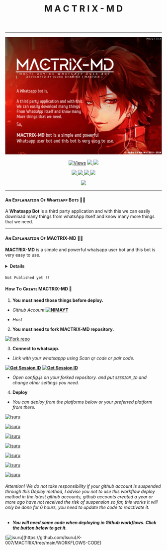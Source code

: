 # <p align="center"> M A C T R I X - M D </p>
 <p align="center">
  <a href="#"><img src="http://readme-typing-svg.herokuapp.com?color=C70039&center=true&vCenter=true&multiline=false&lines=MULTI+DEVICE+WHATSAPP+USER+BOT" alt="">
</p>

***
<p align = center>   <img src="https://raw.githubusercontent.com/IsuruBotz/IsuruData/refs/heads/main/Database/Media/MAIN-LOGO.jpg"</p>
<p align="center">

  <a href="https://github.com/IsuruLK-007/MACTRIX-MD">
    <img src="https://hits.seeyoufarm.com/api/count/incr/badge.svg?url=https%3A%2F%2Fgithub.com%2FIsuruLK-007%2FMACTRIX-MD&count_bg=%2379C83D&title_bg=%23555555&icon=gitpod.svg&icon_color=%23E7E7E7&title=Views&edge_flat=false" alt="Views"/></a>
  
  </a>
  <a href="https://github.com/IsuruLK-007/MACTRIX-MD/fork">
    <img src="https://img.shields.io/github/forks/IsuruLK-007/MACTRIX-MD?label=Forks&style=social">
    
  </a>
  <a href="https://github.com/IsuruLK-007/MACTRIX-MD/stargazers">
    <img src="https://img.shields.io/github/stars/IsuruLK-007/MACTRIX-MD?style=social">
  </a>
</p>

<p align="center">
  <a href="https://github.com/IsuruLK-007/MACTRIX-MD">
    <img src="https://img.shields.io/github/repo-size/IsuruLK-007/MACTRIX-MD?color=purple&label=Repo%20Size&style=plastic">

  </a>
  <a href="https://github.com/IsuruLK-007/MACTRIX-MD">
    <img src="https://img.shields.io/github/license/IsuruLK-007/MACTRIX-MD?color=purple&label=License&style=plastic">

  </a>
  <a href="https://github.com/IsuruLK-007/MACTRIX-MD">
    <img src="https://img.shields.io/github/languages/top/IsuruLK-007/MACTRIX-MD?color=purple&label=Javascript&style=plastic">

  </a>
  <a href="https://github.com/IsuruLK-007/MACTRIX-MD">
    <img src="https://img.shields.io/static/v1?label=Developer&message=I%20s%20u%20R%20u%20%20%20C%20h%20a%20M%20i%20k%20a&color=purple&style=plastic">

  </a>
  </p>
 <p align="center">
  <a href="https://github.com/IsuruLK-007/MACTRIX-MD">
    <img src="https://img.shields.io/badge/OWNERS-CYBERKILLERSTEAM%20-purple&style=plastic">

  </a>
</p>
 
***

#### Aɴ Exᴘʟᴀɴᴀᴛɪᴏɴ Oꜰ Wʜᴀᴛꜱᴀᴘᴘ Bᴏᴛꜱ 🔮🤖

A **Whatsapp Bot** is a third party application and with this we can easily download many things from whatsApp itself and know many more things that we need.

***

#### Aɴ Exᴘʟᴀɴᴀᴛɪᴏɴ Oꜰ MACTRIX-MD 🔮👾

**MACTRIX-MD** is a simple and powerful whatsapp user bot and this bot is very easy to use.

<!-- MACTRIX-MD Fᴇᴀᴛᴜʀᴇꜱ 🌟 -->
#### <b><details><summary>MACTRIX-MD Fᴇᴀᴛᴜʀᴇꜱ 🌟</summary></b>
`Not Published yet !!`
</details>

#### Hᴏᴡ Tᴏ Cʀᴇᴀᴛᴇ MACTRIX-MD 📖
   
1. **You must need those things before deploy.**
 
- _Github Account_
**[![NIMAYT](https://img.shields.io/badge/HOW_TO_MAKE_GITHUB_ACCOUNT-red?style=for-the-badge&logo=youtube&logoColor=white)]([https://youtube.com/@MRNIMAOFC/](https://youtu.be/NZ6oSZfoR88?si=A4ThxQppWddcYZYD))**
    
- _Host_
    
    
2. **You must need to fork MACTRIX-MD repository.**
   
<a href='https://github.com/IsuruLK-007/MACTRIX-MD/fork' target="_blank"><img alt='Fork repo' src='https://img.shields.io/badge/Fork Mactrix Md Repository-black?style=for-the-badge&logo=git&logoColor=white'/></a>
    
    
3. **Connect to whatsapp.**
    
- _Link with your whatsappp using Scan qr code or pair code._
    
**<a href='https://professional-kitty-goutammallick516-86803e18.koyeb.app' target="_blank"><img alt='Get Session ID' src='https://img.shields.io/badge/Get Session Id Using Qr Code-black?style=for-the-badge&logo=opencv&logoColor=red'/></a>**
**<a href='https://professional-kitty-goutammallick516-86803e18.koyeb.app' target="_blank"><img alt='Get Session ID' src='https://img.shields.io/badge/Get Session Id Using Pair Code-black?style=for-the-badge&logo=opencv&logoColor=red'/></a>**
     
- _Open config.js on your forked repository. and put `SESSION_ID` and change other settings you need._
     
     
4. **Deploy**
     
- _You can deploy from the platforms below or your preferred platform from there._

[![isuru](https://img.shields.io/badge/mactrix_md_deploy_on_heroku-430098?style=for-the-badge&logo=heroku&logoColor=white&buttcode=1n2i3m4a)](https://heroku.com/deploy?template=https://github.com/IsuruLK-007/MACTRIX-MD)
  
[![isuru](https://img.shields.io/badge/mactrix_md_deploy_on_railway-0B0D0E?style=for-the-badge&logo=railway&logoColor=white&buttcode=1n2i3m4a)](https://railway.app?referralCode=mactrix-md)
    
[![isuru](https://img.shields.io/badge/mactrix_md_deploy_on_koyeb-0B0D0E?style=for-the-badge&logo=koyeb&logoColor=white&buttcode=1n2i3m4a)](https://koyeb.app)
   
[![isuru](https://img.shields.io/badge/mactrix_md_deploy_on_replit-F26207?style=for-the-badge&logo=replit&logoColor=white&buttcode=1n2i3m4a)](https://replit.com/)
   
[![isuru](https://img.shields.io/badge/mactrix_md_deploy_on_render-000000?style=for-the-badge&logo=render&logoColor=white&buttcode=1n2i3m4a)](https://docs.render.com/free)
     
[![isuru](https://img.shields.io/badge/mactrix_md_deploy_on_toystack-000000?style=for-the-badge&logo=render&logoColor=white&buttcode=1n2i3m4a)](https://toystack.ai)
    
[![isuru](https://img.shields.io/badge/mactrix_md_deploy_on_github_workflows-000000?style=for-the-badge&logo=github&logoColor=white&buttcode=1n2i3m4a)](https://github.com/IsuruLK-007/MACTRIX-MD/new/main?filename=.github/workflows/main.yml&workflow_template=blank)
    
<h6 align-"center">Attention! We do not take responsibility if your github account is suspended through this Deploy method, I advise you not to use this workflow deploy method in the latest github accounts, github accounts created a year or more ago have not received the risk of suspension so far, this works It will only be done for 6 hours, you need to update the code to reactivate it.</h6>
      
- **_You will need some code when deploying in Github workflows. Click the button below to get it._**
     
[![isuru](https://img.shields.io/badge/workflows_deployment_code-000000?style=for-the-badge&logo="https://i.ibb.co/pwNf08R/1713103024643.jpg")](https://github.com/IsuruLK-007/MACTRIX/tree/main/WORKFLOWS-CODE)
